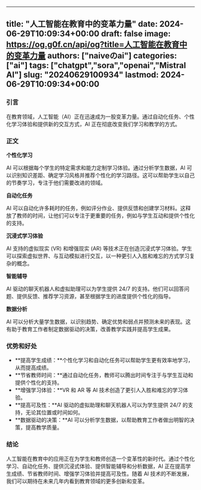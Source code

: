 
---
title: "人工智能在教育中的变革力量"
date: 2024-06-29T10:09:34+00:00
draft: false
image: https://og.g0f.cn/api/og?title=人工智能在教育中的变革力量
authors: ["naiveのai"]
categories: ["ai"]
tags: ["chatgpt","sora","openai","Mistral AI"]
slug: "20240629100934"
lastmod: 2024-06-29T10:09:34+00:00
---
### 引言

在教育领域，人工智能（AI）正在迅速成为一股变革力量。通过自动化任务、个性化学习体验和提供新的交互方式，AI 正在彻底改变我们学习和教学的方式。

### 正文

**个性化学习**

AI 可以根据每个学生的特定需求和能力定制学习体验。通过分析学生数据，AI 可以识别知识差距、确定学习风格并推荐个性化的学习路径。这可以帮助学生以自己的节奏学习，专注于他们需要改进的领域。

**自动化任务**

AI 可以自动化许多耗时的任务，例如评分作业、提供反馈和创建学习材料。这释放了教师的时间，让他们可以专注于更重要的任务，例如与学生互动和提供个性化的支持。

**沉浸式学习体验**

AI 支持的虚拟现实 (VR) 和增强现实 (AR) 等技术正在创造沉浸式学习体验。学生可以探索虚拟世界、与互动模拟进行交互，以一种更引人入胜和难忘的方式学习复杂的概念。

**智能辅导**

AI 驱动的聊天机器人和虚拟助理可以为学生提供 24/7 的支持。他们可以回答问题、提供反馈、推荐学习资源，甚至根据学生的进度提供个性化的指导。

**数据分析**

AI 可以分析大量学生数据，以识别趋势、确定优势和弱点并预测未来的表现。这有助于教育工作者制定数据驱动的决策，改善教学实践并提高学生成果。

### 优势和好处

* **提高学生成绩：**个性化学习和自动化任务可以帮助学生更有效率地学习，从而提高成绩。
* **节省教师时间：**通过自动化任务，教师可以腾出时间专注于与学生互动和提供个性化的支持。
* **增强学习体验：**VR 和 AR 等 AI 技术创造了更引人入胜和难忘的学习体验。
* **提高可及性：**AI 驱动的虚拟助理和聊天机器人可以为学生提供 24/7 的支持，无论其位置或时间如何。
* **数据驱动的决策：**AI 可以分析学生数据，以帮助教育工作者做出明智的决策，提高教学质量。

### 结论

人工智能在教育中的应用正在为学生和教师创造一个变革性的新时代。通过个性化学习、自动化任务、提供沉浸式体验、提供智能辅导和分析数据，AI 正在提高学生成绩、节省教师时间、增强学习体验并提高可及性。随着 AI 技术的不断发展，我们可以期待在未来几年内看到教育领域的更多创新和变革。